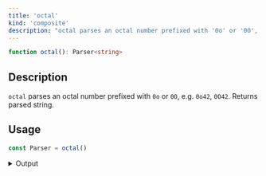 ```yaml
---
title: 'octal'
kind: 'composite'
description: "octal parses an octal number prefixed with '0o' or '0O', e.g. '0o42', '0O42'. Returns parsed string."
---
```


```typescript {{ withLineNumbers: false }}
function octal(): Parser<string>
```

## Description

`octal` parses an octal number prefixed with `0o` or `0O`, e.g. `0o42`, `0O42`. Returns parsed string.

## Usage

```typescript
const Parser = octal()
```

<details>
  <summary>Output</summary>

  ### Success

  ```typescript
  run(Parser).with('0b10')

  {
    isOk: true,
    pos: 4,
    value: '0x10'
  }
  ```

  ### Failure

  ```typescript
  run(Parser).with('x10')

  {
    isOk: false,
    pos: 0,
    expected: 'octal number'
  }
  ```
</details>
